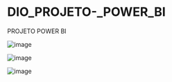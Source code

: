 # DIO_PROJETO-_POWER_BI
PROJETO POWER BI

![image](https://github.com/alessandragalvaos/DIO_PROJETO-_POWER_BI/assets/156546129/040041d5-07f0-457d-9dfa-bb1cc8013eb2)

![image](https://github.com/alessandragalvaos/DIO_PROJETO-_POWER_BI/assets/156546129/c8c264fe-b9ef-4e25-9109-b0c142404486)

![image](https://github.com/alessandragalvaos/DIO_PROJETO-_POWER_BI/assets/156546129/32a880fd-4b06-4551-9870-6fdcd85a4f2b)


